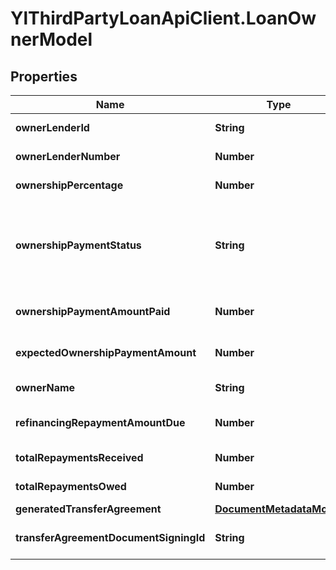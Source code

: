 # YlThirdPartyLoanApiClient.LoanOwnerModel

## Properties

Name | Type | Description | Notes
------------ | ------------- | ------------- | -------------
**ownerLenderId** | **String** | Gets or sets the owner&#39;s Lender ID | [optional] 
**ownerLenderNumber** | **Number** | Gets or sets the owner&#39;s Lender Number | [optional] 
**ownershipPercentage** | **Number** | Gets or sets the Ownership Percentage | [optional] 
**ownershipPaymentStatus** | **String** | Gets or sets the OwnershipPaymentStatus - \&quot;Failed\&quot;, \&quot;Paid\&quot;, \&quot;Partially Paid\&quot;, or \&quot;Requested\&quot; | [optional] 
**ownershipPaymentAmountPaid** | **Number** | Gets or sets the Ownership Payment Amount Paid | [optional] 
**expectedOwnershipPaymentAmount** | **Number** | Gets or sets the Expected Ownership Payment Amount | [optional] 
**ownerName** | **String** | Gets or sets the owner&#39;s full name | [optional] 
**refinancingRepaymentAmountDue** | **Number** | Gets or sets the Refinancing Repayment Amount Due, if applicable | [optional] 
**totalRepaymentsReceived** | **Number** | Gets or sets the Total Repayments Received | [optional] 
**totalRepaymentsOwed** | **Number** | Gets or sets the Total Repayments Owed | [optional] 
**generatedTransferAgreement** | [**DocumentMetadataModel**](DocumentMetadataModel.md) |  | [optional] 
**transferAgreementDocumentSigningId** | **String** | Gets or sets the Transfer Agreement Document Signing ID | [optional] 


